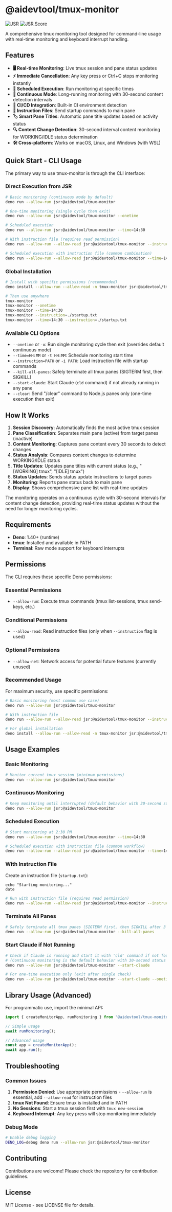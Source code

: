 # @aidevtool/tmux-monitor

[![JSR](https://jsr.io/badges/@aidevtool/tmux-monitor)](https://jsr.io/@aidevtool/tmux-monitor)
[![JSR Score](https://jsr.io/badges/@aidevtool/tmux-monitor/score)](https://jsr.io/@aidevtool/tmux-monitor)

A comprehensive tmux monitoring tool designed for command-line usage with real-time monitoring and keyboard interrupt handling.

## Features

- **🖥️ Real-time Monitoring**: Live tmux session and pane status updates
- **⚡ Immediate Cancellation**: Any key press or Ctrl+C stops monitoring instantly
- **📅 Scheduled Execution**: Run monitoring at specific times
- **🔄 Continuous Mode**: Long-running monitoring with 30-second content detection intervals
- **🚀 CI/CD Integration**: Built-in CI environment detection
- **📝 Instruction Files**: Send startup commands to main pane
- **🏷️ Smart Pane Titles**: Automatic pane title updates based on activity status
- **🔍 Content Change Detection**: 30-second interval content monitoring for WORKING/IDLE status determination
- **🛠️ Cross-platform**: Works on macOS, Linux, and Windows (with WSL)

## Quick Start - CLI Usage

The primary way to use tmux-monitor is through the CLI interface:

### Direct Execution from JSR

```bash
# Basic monitoring (continuous mode by default)
deno run --allow-run jsr:@aidevtool/tmux-monitor

# One-time monitoring (single cycle then exit)
deno run --allow-run jsr:@aidevtool/tmux-monitor --onetime

# Scheduled execution
deno run --allow-run jsr:@aidevtool/tmux-monitor --time=14:30

# With instruction file (requires read permission)
deno run --allow-run --allow-read jsr:@aidevtool/tmux-monitor --instruction=./startup.txt

# Scheduled execution with instruction file (common combination)
deno run --allow-run --allow-read jsr:@aidevtool/tmux-monitor --time=14:30 --instruction=./startup.txt
```

### Global Installation

```bash
# Install with specific permissions (recommended)
deno install --allow-run --allow-read -n tmux-monitor jsr:@aidevtool/tmux-monitor

# Then use anywhere
tmux-monitor
tmux-monitor --onetime
tmux-monitor --time=14:30
tmux-monitor --instruction=./startup.txt
tmux-monitor --time=14:30 --instruction=./startup.txt
```

### Available CLI Options

- `--onetime` or `-o`: Run single monitoring cycle then exit (overrides default continuous mode)
- `--time=HH:MM` or `-t HH:MM`: Schedule monitoring start time
- `--instruction=PATH` or `-i PATH`: Load instruction file with startup commands
- `--kill-all-panes`: Safely terminate all tmux panes (SIGTERM first, then SIGKILL)
- `--start-claude`: Start Claude (`cld` command) if not already running in any pane
- `--clear`: Send "/clear" command to Node.js panes only (one-time execution then exit)

## How It Works

1. **Session Discovery**: Automatically finds the most active tmux session
2. **Pane Classification**: Separates main pane (active) from target panes (inactive)
3. **Content Monitoring**: Captures pane content every 30 seconds to detect changes
4. **Status Analysis**: Compares content changes to determine WORKING/IDLE status
5. **Title Updates**: Updates pane titles with current status (e.g., "[WORKING] tmux", "[IDLE] tmux")
6. **Status Updates**: Sends status update instructions to target panes
7. **Monitoring**: Reports pane status back to main pane
8. **Display**: Shows comprehensive pane list with real-time updates

The monitoring operates on a continuous cycle with 30-second intervals for content change detection, providing real-time status updates without the need for longer monitoring cycles.

## Requirements

- **Deno**: 1.40+ (runtime)
- **tmux**: Installed and available in PATH
- **Terminal**: Raw mode support for keyboard interrupts

## Permissions

The CLI requires these specific Deno permissions:

### Essential Permissions
- `--allow-run`: Execute tmux commands (tmux list-sessions, tmux send-keys, etc.)

### Conditional Permissions
- `--allow-read`: Read instruction files (only when `--instruction` flag is used)

### Optional Permissions
- `--allow-net`: Network access for potential future features (currently unused)

### Recommended Usage

For maximum security, use specific permissions:
```bash
# Basic monitoring (most common use case)
deno run --allow-run jsr:@aidevtool/tmux-monitor

# With instruction file
deno run --allow-run --allow-read jsr:@aidevtool/tmux-monitor --instruction=./startup.txt

# For global installation
deno install --allow-run --allow-read -n tmux-monitor jsr:@aidevtool/tmux-monitor
```

## Usage Examples

### Basic Monitoring

```bash
# Monitor current tmux session (minimum permissions)
deno run --allow-run jsr:@aidevtool/tmux-monitor
```

### Continuous Monitoring

```bash
# Keep monitoring until interrupted (default behavior with 30-second status checks)
deno run --allow-run jsr:@aidevtool/tmux-monitor
```

### Scheduled Execution

```bash
# Start monitoring at 2:30 PM
deno run --allow-run jsr:@aidevtool/tmux-monitor --time=14:30

# Scheduled execution with instruction file (common workflow)
deno run --allow-run --allow-read jsr:@aidevtool/tmux-monitor --time=14:30 --instruction=./startup.txt
```

### With Instruction File

Create an instruction file (`startup.txt`):
```
echo "Starting monitoring..."
date
```

```bash
# Run with instruction file (requires read permission)
deno run --allow-run --allow-read jsr:@aidevtool/tmux-monitor --instruction=./startup.txt
```

### Terminate All Panes

```bash
# Safely terminate all tmux panes (SIGTERM first, then SIGKILL after 3 seconds)
deno run --allow-run jsr:@aidevtool/tmux-monitor --kill-all-panes
```

### Start Claude if Not Running

```bash
# Check if Claude is running and start it with 'cld' command if not found
# (Continuous monitoring is the default behavior with 30-second status detection)
deno run --allow-run jsr:@aidevtool/tmux-monitor --start-claude

# For one-time execution only (exit after single check)
deno run --allow-run jsr:@aidevtool/tmux-monitor --start-claude --onetime
```

## Library Usage (Advanced)

For programmatic use, import the minimal API:

```typescript
import { createMonitorApp, runMonitoring } from "@aidevtool/tmux-monitor/lib";

// Simple usage
await runMonitoring();

// Advanced usage
const app = createMonitorApp();
await app.run();
```

## Troubleshooting

### Common Issues

1. **Permission Denied**: Use appropriate permissions - `--allow-run` is essential, add `--allow-read` for instruction files
2. **tmux Not Found**: Ensure tmux is installed and in PATH
3. **No Sessions**: Start a tmux session first with `tmux new-session`
4. **Keyboard Interrupt**: Any key press will stop monitoring immediately

### Debug Mode

```bash
# Enable debug logging
DENO_LOG=debug deno run --allow-run jsr:@aidevtool/tmux-monitor
```

## Contributing

Contributions are welcome! Please check the repository for contribution guidelines.

## License

MIT License - see LICENSE file for details.
